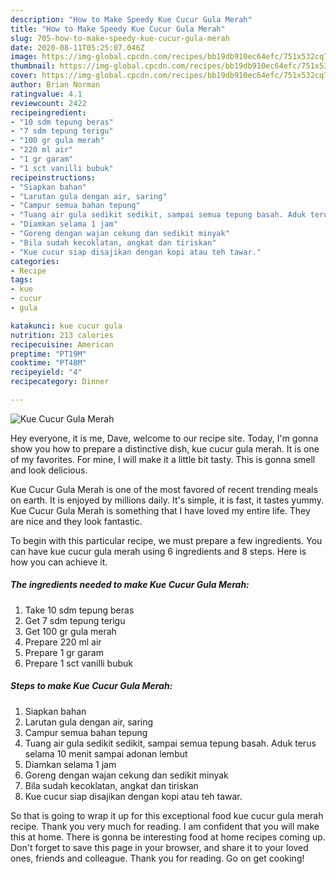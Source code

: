 ```yaml
---
description: "How to Make Speedy Kue Cucur Gula Merah"
title: "How to Make Speedy Kue Cucur Gula Merah"
slug: 705-how-to-make-speedy-kue-cucur-gula-merah
date: 2020-08-11T05:25:07.046Z
image: https://img-global.cpcdn.com/recipes/bb19db910ec64efc/751x532cq70/kue-cucur-gula-merah-foto-resep-utama.jpg
thumbnail: https://img-global.cpcdn.com/recipes/bb19db910ec64efc/751x532cq70/kue-cucur-gula-merah-foto-resep-utama.jpg
cover: https://img-global.cpcdn.com/recipes/bb19db910ec64efc/751x532cq70/kue-cucur-gula-merah-foto-resep-utama.jpg
author: Brian Norman
ratingvalue: 4.1
reviewcount: 2422
recipeingredient:
- "10 sdm tepung beras"
- "7 sdm tepung terigu"
- "100 gr gula merah"
- "220 ml air"
- "1 gr garam"
- "1 sct vanilli bubuk"
recipeinstructions:
- "Siapkan bahan"
- "Larutan gula dengan air, saring"
- "Campur semua bahan tepung"
- "Tuang air gula sedikit sedikit, sampai semua tepung basah. Aduk terus selama 10 menit sampai adonan lembut"
- "Diamkan selama 1 jam"
- "Goreng dengan wajan cekung dan sedikit minyak"
- "Bila sudah kecoklatan, angkat dan tiriskan"
- "Kue cucur siap disajikan dengan kopi atau teh tawar."
categories:
- Recipe
tags:
- kue
- cucur
- gula

katakunci: kue cucur gula 
nutrition: 213 calories
recipecuisine: American
preptime: "PT19M"
cooktime: "PT48M"
recipeyield: "4"
recipecategory: Dinner

---
```



![Kue Cucur Gula Merah](https://img-global.cpcdn.com/recipes/bb19db910ec64efc/751x532cq70/kue-cucur-gula-merah-foto-resep-utama.jpg)

Hey everyone, it is me, Dave, welcome to our recipe site. Today, I'm gonna show you how to prepare a distinctive dish, kue cucur gula merah. It is one of my favorites. For mine, I will make it a little bit tasty. This is gonna smell and look delicious.



Kue Cucur Gula Merah is one of the most favored of recent trending meals on earth. It is enjoyed by millions daily. It's simple, it is fast, it tastes yummy. Kue Cucur Gula Merah is something that I have loved my entire life. They are nice and they look fantastic.


To begin with this particular recipe, we must prepare a few ingredients. You can have kue cucur gula merah using 6 ingredients and 8 steps. Here is how you can achieve it.

<!--inarticleads1-->

##### The ingredients needed to make Kue Cucur Gula Merah:

1. Take 10 sdm tepung beras
1. Get 7 sdm tepung terigu
1. Get 100 gr gula merah
1. Prepare 220 ml air
1. Prepare 1 gr garam
1. Prepare 1 sct vanilli bubuk




<!--inarticleads2-->

##### Steps to make Kue Cucur Gula Merah:

1. Siapkan bahan
1. Larutan gula dengan air, saring
1. Campur semua bahan tepung
1. Tuang air gula sedikit sedikit, sampai semua tepung basah. Aduk terus selama 10 menit sampai adonan lembut
1. Diamkan selama 1 jam
1. Goreng dengan wajan cekung dan sedikit minyak
1. Bila sudah kecoklatan, angkat dan tiriskan
1. Kue cucur siap disajikan dengan kopi atau teh tawar.




So that is going to wrap it up for this exceptional food kue cucur gula merah recipe. Thank you very much for reading. I am confident that you will make this at home. There is gonna be interesting food at home recipes coming up. Don't forget to save this page in your browser, and share it to your loved ones, friends and colleague. Thank you for reading. Go on get cooking!
